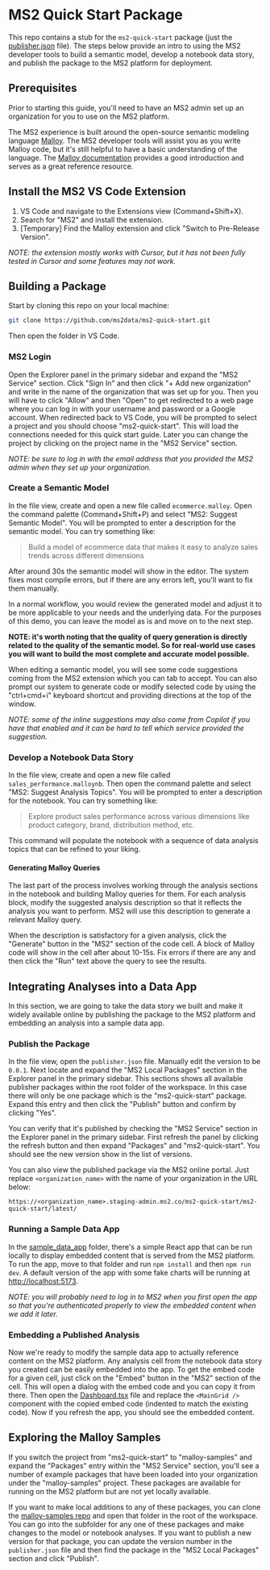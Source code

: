 # MS2 Quick Start Package

This repo contains a stub for the `ms2-quick-start` package (just the [publisher.json](publisher.json) file). The steps below provide an intro to using the MS2 developer tools to build a semantic model, develop a notebook data story, and publish the package to the MS2 platform for deployment.

## Prerequisites

Prior to starting this guide, you'll need to have an MS2 admin set up an organization for you to use on the MS2 platform.

The MS2 experience is built around the open-source semantic modeling language [Malloy](https://www.malloydata.dev/). The MS2 developer tools will assist you as you write Malloy code, but it's still helpful to have a basic understanding of the language. The [Malloy documentation](https://docs.malloydata.dev/documentation/) provides a good introduction and serves as a great reference resource.

## Install the MS2 VS Code Extension

1. VS Code and navigate to the Extensions view (Command+Shift+X).
2. Search for "MS2" and install the extension.
3. [Temporary] Find the Malloy extension and click "Switch to Pre-Release Version".

*NOTE: the extension mostly works with Cursor, but it has not been fully tested in Cursor and some features may not work.*

## Building a Package

Start by cloning this repo on your local machine:

```bash
git clone https://github.com/ms2data/ms2-quick-start.git
```

Then open the folder in VS Code.

### MS2 Login

Open the Explorer panel in the primary sidebar and expand the "MS2 Service" section. Click "Sign In" and then click "+ Add new organization" and write in the name of the organization that was set up for you. Then you will have to click "Allow" and then "Open" to get redirected to a web page where you can log in with your username and password or a Google account. When redirected back to VS Code, you will be prompted to select a project and you should choose "ms2-quick-start". This will load the connections needed for this quick start guide. Later you can change the project by clicking on the project name in the "MS2 Service" section.

*NOTE: be sure to log in with the email address that you provided the MS2 admin when they set up your organization.*

### Create a Semantic Model

In the file view, create and open a new file called `ecommerce.malloy`. Open the command palette (Command+Shift+P) and select "MS2: Suggest Semantic Model". You will be prompted to enter a description for the semantic model. You can try something like:

> Build a model of ecommerce data that makes it easy to analyze sales trends across different dimensions

After around 30s the semantic model will show in the editor. The system fixes most compile errors, but if there are any errors left, you'll want to fix them manually.

In a normal workflow, you would review the generated model and adjust it to be more applicable to your needs and the underlying data. For the purposes of this demo, you can leave the model as is and move on to the next step.

**NOTE: it's worth noting that the quality of query generation is directly related to the quality of the semantic model. So for real-world use cases you will want to build the most complete and accurate model possible.**

When editing a semantic model, you will see some code suggestions coming from the MS2 extension which you can tab to accept. You can also prompt our system to generate code or modify selected code by using the "ctrl+cmd+i" keyboard shortcut and providing directions at the top of the window.

*NOTE: some of the inline suggestions may also come from Copilot if you have that enabled and it can be hard to tell which service provided the suggestion.*

### Develop a Notebook Data Story

In the file view, create and open a new file called `sales_performance.malloynb`. Then open the command palette and select "MS2: Suggest Analysis Topics". You will be prompted to enter a description for the notebook. You can try something like:

> Explore product sales performance across various dimensions like product category, brand, distribution method, etc.

This command will populate the notebook with a sequence of data analysis topics that can be refined to your liking.

#### Generating Malloy Queries

The last part of the process involves working through the analysis sections in the notebook and building Malloy queries for them. For each analysis block, modify the suggested analysis description so that it reflects the analysis you want to perform. MS2 will use this description to generate a relevant Malloy query.

When the description is satisfactory for a given analysis, click the "Generate" button in the "MS2" section of the code cell. A block of Malloy code will show in the cell after about 10-15s. Fix errors if there are any and then click the "Run" text above the query to see the results.

## Integrating Analyses into a Data App

In this section, we are going to take the data story we built and make it widely available online by publishing the package to the MS2 platform and embedding an analysis into a sample data app.

### Publish the Package

In the file view, open the `publisher.json` file. Manually edit the version to be `0.0.1`. Next locate and expand the "MS2 Local Packages" section in the Explorer panel in the primary sidebar. This sections shows all available publisher packages within the root folder of the workspace. In this case there will only be one package which is the "ms2-quick-start" package. Expand this entry and then click the "Publish" button and confirm by clicking "Yes".

You can verify that it's published by checking the "MS2 Service" section in the Explorer panel in the primary sidebar. First refresh the panel by clicking the refresh button and then expand "Packages" and "ms2-quick-start". You should see the new version show in the list of versions.

You can also view the published package via the MS2 online portal. Just replace `<organization_name>` with the name of your organization in the URL below:

```
https://<organization_name>.staging-admin.ms2.co/ms2-quick-start/ms2-quick-start/latest/
```

### Running a Sample Data App

In the [sample_data_app](sample_data_app) folder, there's a simple React app that can be run locally to display embedded content that is served from the MS2 platform. To run the app, move to that folder and run `npm install` and then `npm run dev`. A default version of the app with some fake charts will be running at [http://localhost:5173](http://localhost:5173).

*NOTE: you will probably need to log in to MS2 when you first open the app so that you're authenticated properly to view the embedded content when we add it later.*

### Embedding a Published Analysis

Now we're ready to modify the sample data app to actually reference content on the MS2 platform. Any analysis cell from the notebook data story you created can be easily embedded into the app. To get the embed code for a given cell, just click on the "Embed" button in the "MS2" section of the cell. This will open a dialog with the embed code and you can copy it from there. Then open the [Dashboard.tsx](sample_data_app/src/Dashboard.tsx) file and replace the `<MainGrid />` component with the copied embed code (indented to match the existing code). Now if you refresh the app, you should see the embedded content.

## Exploring the Malloy Samples

If you switch the project from "ms2-quick-start" to "malloy-samples" and expand the "Packages" entry within the "MS2 Service" section, you'll see a number of example packages that have been loaded into your organization under the "malloy-samples" project. These packages are available for running on the MS2 platform but are not yet locally available.

If you want to make local additions to any of these packages, you can clone the [malloy-samples repo](https://github.com/ms2data/malloy-samples) and open that folder in the root of the workspace. You can go into the subfolder for any one of these packages and make changes to the model or notebook analyses. If you want to publish a new version for that package, you can update the version number in the `publisher.json` file and then find the package in the "MS2 Local Packages" section and click "Publish". 